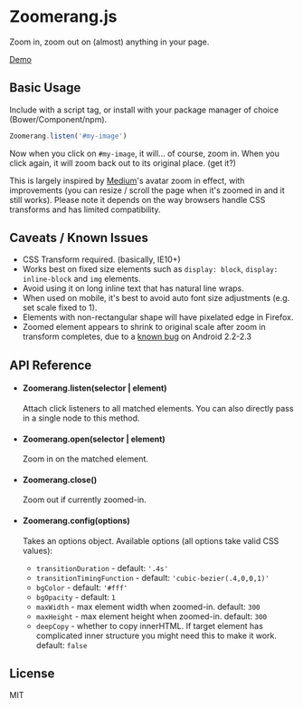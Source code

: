 # Zoomerang.js

Zoom in, zoom out on (almost) anything in your page.

[Demo](http://yyx990803.github.io/zoomerang/)

## Basic Usage

Include with a script tag, or install with your package manager of choice (Bower/Component/npm).

``` js
Zoomerang.listen('#my-image')
```

Now when you click on `#my-image`, it will... of course, zoom in. When you click again, it will zoom back out to its original place. (get it?)

This is largely inspired by [Medium](http://medium.com)'s avatar zoom in effect, with improvements (you can resize / scroll the page when it's zoomed in and it still works). Please note it depends on the way browsers handle CSS transforms and has limited compatibility.

## Caveats / Known Issues

- CSS Transform required. (basically, IE10+)
- Works best on fixed size elements such as `display: block`, `display: inline-block` and `img` elements.
- Avoid using it on long inline text that has natural line wraps.
- When used on mobile, it's best to avoid auto font size adjustments (e.g. set scale fixed to 1).
- Elements with non-rectangular shape will have pixelated edge in Firefox.
- Zoomed element appears to shrink to original scale after zoom in transform completes, due to a [known bug](https://code.google.com/p/android/issues/detail?id=12451) on Android 2.2-2.3

## API Reference

- #### Zoomerang.listen(selector | element)

  Attach click listeners to all matched elements. You can also directly pass in a single node to this method.

- #### Zoomerang.open(selector | element)

  Zoom in on the matched element.

- #### Zoomerang.close()

  Zoom out if currently zoomed-in.

- #### Zoomerang.config(options)

  Takes an options object. Available options (all options take valid CSS values):

    - `transitionDuration` - default: `'.4s'`
    - `transitionTimingFunction` - default: `'cubic-bezier(.4,0,0,1)'`
    - `bgColor` - default: `'#fff'`
    - `bgOpacity` - default: `1`
    - `maxWidth` - max element width when zoomed-in. default: `300`
    - `maxHeight` - max element height when zoomed-in. default: `300`
    - `deepCopy` - whether to copy innerHTML. If target element has complicated inner structure you might need this to make it work. default: `false`

## License

MIT